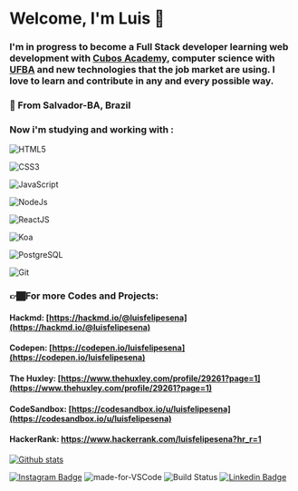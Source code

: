 #  Welcome, I'm Luis 👋
### I'm in progress to become a Full Stack developer learning web development with [Cubos Academy](https://cubos.academy/), computer science with [UFBA](https://ufba.br/) and new technologies that the job market are using. I love to learn and contribute in any and every possible way.

### 📍 From Salvador-BA, Brazil

### Now i'm studying and working with :
 ![HTML5](https://img.shields.io/badge/-HTML5-%23E44D27?style=flat-square&logo=html5&logoColor=ffffff)
 
 ![CSS3](https://img.shields.io/badge/-CSS3-%231572B6?style=flat-square&logo=css3)
 
 ![JavaScript](https://img.shields.io/badge/-JavaScript-%23F7DF1C?style=flat-square&logo=javascript&logoColor=000000&labelColor=%23F7DF1C&color=%23FFCE5A)
 
 ![NodeJs](https://camo.githubusercontent.com/dccf28180425e2a275f419499c8a545507cb8be8/68747470733a2f2f696d672e736869656c64732e696f2f7374617469632f76313f6c6162656c3d266d6573736167653d4e6f64654a5326636f6c6f723d627269676874677265656e)
 
 ![ReactJS](https://camo.githubusercontent.com/e191e3855ed218863e481dd6a46c7f1f3a70fcf8/68747470733a2f2f696d672e736869656c64732e696f2f62616467652f2d52656163744a532d666636396234)
 
 ![Koa](https://camo.githubusercontent.com/202cf63eddf15d064a9b6255e2635ca42b76a2e7/68747470733a2f2f696d672e736869656c64732e696f2f62616467652f2d4b6f612d626c756576696f6c6574)
 
 ![PostgreSQL](https://camo.githubusercontent.com/8744f059a9a284c0e1303f92673a69bb17ecd548/68747470733a2f2f696d672e736869656c64732e696f2f7374617469632f76313f6c6162656c3d266d6573736167653d506f737467726553514c26636f6c6f723d626c7565)
 
 ![Git](https://img.shields.io/badge/-Git-%23F05032?style=flat-square&logo=git&logoColor=%23ffffff)
 
 
### 👉🏾For more Codes and Projects: 
 #### Hackmd: [https://hackmd.io/@luisfelipesena](https://hackmd.io/@luisfelipesena) 
 #### Codepen: [https://codepen.io/luisfelipesena](https://codepen.io/luisfelipesena)
 #### The Huxley: [https://www.thehuxley.com/profile/29261?page=1](https://www.thehuxley.com/profile/29261?page=1)
 #### CodeSandbox: [https://codesandbox.io/u/luisfelipesena](https://codesandbox.io/u/luisfelipesena)
 #### HackerRank: https://www.hackerrank.com/luisfelipesena?hr_r=1
  
  [![Github stats](https://github-readme-stats.vercel.app/api?username=luisfelipesena)](https://github.com/anuraghazra/github-readme-stats)
  
 [![Instagram Badge](https://img.shields.io/badge/-Instagram-C13584?style=flat&logo=Instagram&logoColor=white)](https://www.instagram.com/luisfelipe__sena/)
 ![made-for-VSCode](https://img.shields.io/badge/Made%20for-VSCode-1f425f.svg) 
 ![Build Status](https://img.shields.io/endpoint.svg?url=https%3A%2F%2Factions-badge.atrox.dev%2Fatrox%2Fsync-dotenv%2Fbadge&style=popout) 
 [![Linkedin Badge](https://img.shields.io/badge/-Luis%20Felipe-6633cc?style=flat-square&logo=Linkedin&logoColor=white&link=https://www.linkedin.com/in/diego-schell-fernandes/)](https://www.linkedin.com/in/luisfelipesena/) 
 

